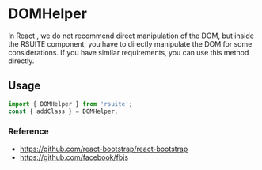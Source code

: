 # DOMHelper

In React , we do not recommend direct manipulation of the DOM, but inside the RSUITE component, you have to directly manipulate the DOM for some considerations. If you have similar requirements, you can use this method directly.

## Usage

```js
import { DOMHelper } from 'rsuite';
const { addClass } = DOMHelper;
```

<!--{demo}-->

### Reference

- https://github.com/react-bootstrap/react-bootstrap
- https://github.com/facebook/fbjs
